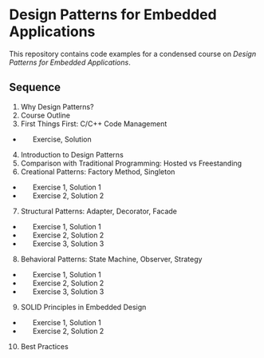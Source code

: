 # Design Patterns for Embedded Applications

This repository contains code examples for a condensed course on *Design Patterns for Embedded Applications*.



## Sequence

  01. Why Design Patterns?
  02. Course Outline
  03. First Things First: C/C++ Code Management
  * &nbsp; &nbsp; &nbsp;   Exercise, Solution

  04. Introduction to Design Patterns
  05. Comparison with Traditional Programming: Hosted vs Freestanding
  06. Creational Patterns: Factory Method, Singleton
  * &nbsp; &nbsp; &nbsp;   Exercise 1, Solution 1
  * &nbsp; &nbsp; &nbsp;   Exercise 2, Solution 2

  07. Structural Patterns: Adapter, Decorator, Facade
  * &nbsp; &nbsp; &nbsp;   Exercise 1, Solution 1
  * &nbsp; &nbsp; &nbsp;   Exercise 2, Solution 2
  * &nbsp; &nbsp; &nbsp;   Exercise 3, Solution 3
  
  08. Behavioral Patterns: State Machine, Observer, Strategy
  * &nbsp; &nbsp; &nbsp;   Exercise 1, Solution 1
  * &nbsp; &nbsp; &nbsp;   Exercise 2, Solution 2
  * &nbsp; &nbsp; &nbsp;   Exercise 3, Solution 3 
  
  09. SOLID Principles in Embedded Design
  * &nbsp; &nbsp; &nbsp;   Exercise 1, Solution 1
  * &nbsp; &nbsp; &nbsp;   Exercise 2, Solution 2
  
  10. Best Practices
  